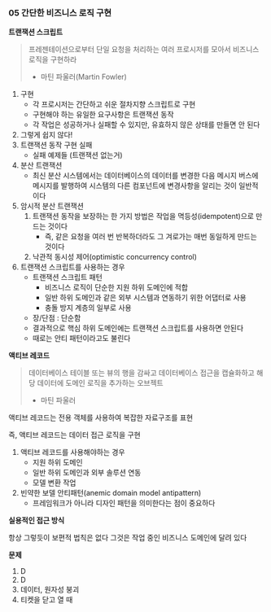 ### 05 간단한 비즈니스 로직 구현

**트랜잭션 스크립트**

> 프레젠테이션으로부터 단일 요청을 처리하는 여러 프로시저를 모아서 비즈니스 로직을 구현하라
> - 마틴 파울러(Martin Fowler)

1. 구현
    - 각 프로시저는 간단하고 쉬운 절차지향 스크립트로 구현
    - 구현해야 하는 유일한 요구사항은 트랜잭션 동작
    - 각 작업은 성공하거나 실패할 수 있지만, 유효하지 않은 상태를 만들면 안 된다
2. 그렇게 쉽지 않다!
3. 트랜잭션 동작 구현 실패
    - 실패 예제들 (트랜잭션 없는거)
4. 분산 트랜잭션
    - 최신 분산 시스템에서는 데이터베이스의 데이터를 변경한 다음 메시지 버스에 메시지를 발행하여 시스템의 다른 컴포넌트에 변경사항을 알리는 것이 일반적이다
5. 암시적 분산 트랜잭션
    1. 트랜잭션 동작을 보장하는 한 가지 방법은 작업을 멱등성(idempotent)으로 만드는 것이다
        - 즉, 같은 요청을 여러 번 반복하더라도 그 겨로가는 매번 동일하게 만드는 것이다
    2. 낙관적 동시성 제어(optimistic concurrency control)
6. 트랜잭션 스크립트를 사용하는 경우
    - 트랜잭션 스크립트 패턴
        - 비즈니스 로직이 단순한 지원 하위 도메인에 적합
        - 일반 하위 도메인과 같은 외부 시스템과 연동하기 위한 어댑터로 사용
        - 충돌 방지 계층의 일부로 사용
    - 장/단점 : 단순함
    - 결과적으로 핵심 하위 도메인에는 트랜잭션 스크립트를 사용하면 안된다
    - 때로는 안티 패턴이라고도 불린다

**액티브 레코드**

> 데이터베이스 테이블 또는 뷰의 행을 감싸고 데이터베이스 접근을 캡슐화하고 해당 데이터에 도메인 로직을 추가하는 오브젝트
> - 마틴 파울러

액티브 레코드는 전용 객체를 사용하여 복잡한 자료구조를 표현

즉, 액티브 레코드는 데이터 접근 로직을 구현

1. 액티브 레코드를 사용해야하는 경우
    - 지원 하위 도메인
    - 일반 하위 도메인과 외부 솔루션 연동
    - 모델 변환 작업
2. 빈약한 보델 안티패턴(anemic domain model antipattern)
    - 프레임워크가 아니라 디자인 패턴을 의미한다는 점이 중요하다

**실용적인 접근 방식**

항상 그렇듯이 보편적 법칙은 없다 그것은 작업 중인 비즈니스 도메인에 달려 있다

**문제**

1. D
2. D
3. 데이터, 원자성 붕괴
4. 티켓을 닫고 열 때
